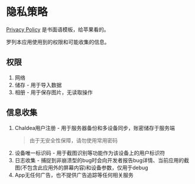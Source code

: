 # 隐私策略

[Privacy Policy](./privacy.md) 是书面语模板，给苹果看的。

罗列本应用使用到的权限和可能收集的信息。

## 权限
1. 网络
2. 储存 - 用于导入数据
3. 相册 - 用于保存图片，无读取操作

## 信息收集
1. Chaldea用户注册 - 用于服务器备份和多设备同步，账密储存于服务端
   > 由于无安全性保障，请勿使用常用密码
2. 设备唯一标识码 - 用于截图识别等功能作为该设备上的用户标识符
3. 日志收集 - 捕捉到非崩溃型的bug时会向开发者报告bug详情、当前应用的截图(不包含此应用外的屏幕内容)和设备参数，仅用于debug
4. App无任何广告，也不提供广告追踪等任何相关服务   
